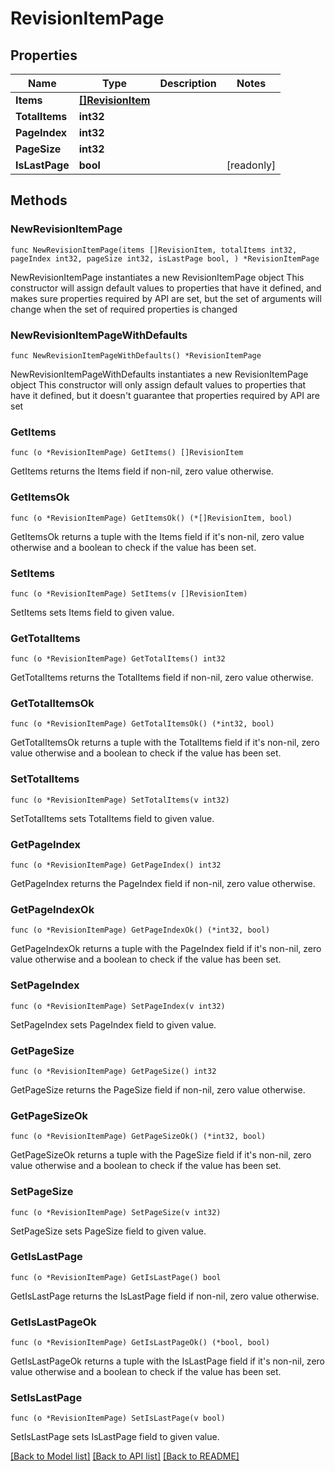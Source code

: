 # RevisionItemPage

## Properties

Name | Type | Description | Notes
------------ | ------------- | ------------- | -------------
**Items** | [**[]RevisionItem**](RevisionItem.md) |  | 
**TotalItems** | **int32** |  | 
**PageIndex** | **int32** |  | 
**PageSize** | **int32** |  | 
**IsLastPage** | **bool** |  | [readonly] 

## Methods

### NewRevisionItemPage

`func NewRevisionItemPage(items []RevisionItem, totalItems int32, pageIndex int32, pageSize int32, isLastPage bool, ) *RevisionItemPage`

NewRevisionItemPage instantiates a new RevisionItemPage object
This constructor will assign default values to properties that have it defined,
and makes sure properties required by API are set, but the set of arguments
will change when the set of required properties is changed

### NewRevisionItemPageWithDefaults

`func NewRevisionItemPageWithDefaults() *RevisionItemPage`

NewRevisionItemPageWithDefaults instantiates a new RevisionItemPage object
This constructor will only assign default values to properties that have it defined,
but it doesn't guarantee that properties required by API are set

### GetItems

`func (o *RevisionItemPage) GetItems() []RevisionItem`

GetItems returns the Items field if non-nil, zero value otherwise.

### GetItemsOk

`func (o *RevisionItemPage) GetItemsOk() (*[]RevisionItem, bool)`

GetItemsOk returns a tuple with the Items field if it's non-nil, zero value otherwise
and a boolean to check if the value has been set.

### SetItems

`func (o *RevisionItemPage) SetItems(v []RevisionItem)`

SetItems sets Items field to given value.


### GetTotalItems

`func (o *RevisionItemPage) GetTotalItems() int32`

GetTotalItems returns the TotalItems field if non-nil, zero value otherwise.

### GetTotalItemsOk

`func (o *RevisionItemPage) GetTotalItemsOk() (*int32, bool)`

GetTotalItemsOk returns a tuple with the TotalItems field if it's non-nil, zero value otherwise
and a boolean to check if the value has been set.

### SetTotalItems

`func (o *RevisionItemPage) SetTotalItems(v int32)`

SetTotalItems sets TotalItems field to given value.


### GetPageIndex

`func (o *RevisionItemPage) GetPageIndex() int32`

GetPageIndex returns the PageIndex field if non-nil, zero value otherwise.

### GetPageIndexOk

`func (o *RevisionItemPage) GetPageIndexOk() (*int32, bool)`

GetPageIndexOk returns a tuple with the PageIndex field if it's non-nil, zero value otherwise
and a boolean to check if the value has been set.

### SetPageIndex

`func (o *RevisionItemPage) SetPageIndex(v int32)`

SetPageIndex sets PageIndex field to given value.


### GetPageSize

`func (o *RevisionItemPage) GetPageSize() int32`

GetPageSize returns the PageSize field if non-nil, zero value otherwise.

### GetPageSizeOk

`func (o *RevisionItemPage) GetPageSizeOk() (*int32, bool)`

GetPageSizeOk returns a tuple with the PageSize field if it's non-nil, zero value otherwise
and a boolean to check if the value has been set.

### SetPageSize

`func (o *RevisionItemPage) SetPageSize(v int32)`

SetPageSize sets PageSize field to given value.


### GetIsLastPage

`func (o *RevisionItemPage) GetIsLastPage() bool`

GetIsLastPage returns the IsLastPage field if non-nil, zero value otherwise.

### GetIsLastPageOk

`func (o *RevisionItemPage) GetIsLastPageOk() (*bool, bool)`

GetIsLastPageOk returns a tuple with the IsLastPage field if it's non-nil, zero value otherwise
and a boolean to check if the value has been set.

### SetIsLastPage

`func (o *RevisionItemPage) SetIsLastPage(v bool)`

SetIsLastPage sets IsLastPage field to given value.



[[Back to Model list]](../README.md#documentation-for-models) [[Back to API list]](../README.md#documentation-for-api-endpoints) [[Back to README]](../README.md)



